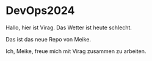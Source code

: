# DevOps2024


Hallo, hier ist Virag. Das Wetter ist heute schlecht.

Das ist das neue Repo von Meike.


Ich, Meike, freue mich mit Virag zusammen zu arbeiten.

